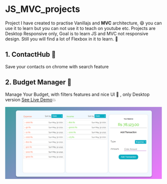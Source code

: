 # JS_MVC_projects
Project I have created to practise Vanillajs and **MVC** architecture, :smile: 
you can use it to learn but you can not use it to teach on youtube etc. Projects are Desktop Responsive only, Goal is to learn JS and MVC not responsive design. Still you will find a lot of Flexbox in it to learn. :muscle:

## 1. ContactHub :calling:
Save your contacts on chrome with search feature 

## 2. Budget Manager :money_with_wings:
Manage Your Budget, with filters features and nice UI :candy: , only Desktop version [See Live Demo](https://elegant-panini-0afd5e.netlify.app/):boom:

![Budget Manager UI](https://raw.githubusercontent.com/hardikhere/JS_MVC_projects/master/Budget%20Manager/Screenshot%20from%202021-05-30%2012-08-37.png?token=AMF7YGE7HXEXGEEV2V24U73AXRW34)

